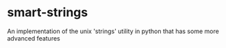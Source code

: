 smart-strings
=============

An implementation of the unix 'strings' utility in python that has some more advanced features
